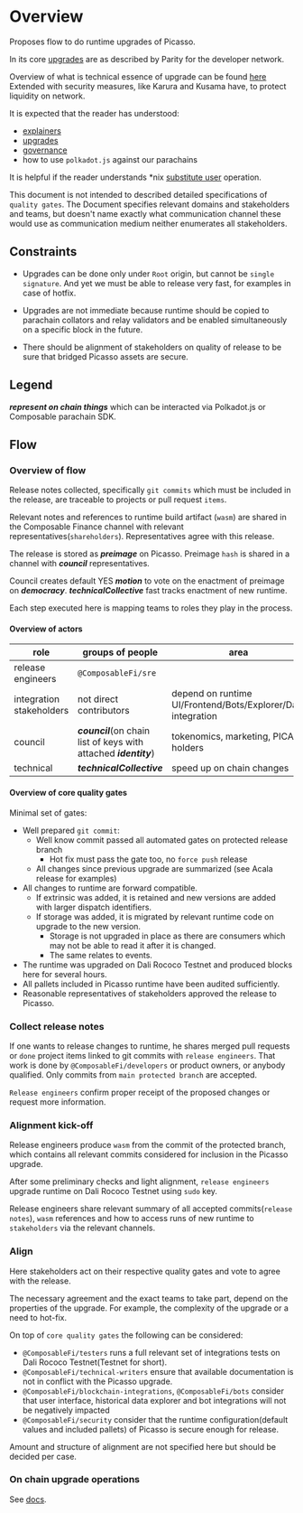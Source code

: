 # Overview

Proposes flow to do runtime upgrades of Picasso.

In its core [upgrades](https://docs.substrate.io/tutorials/get-started/forkless-upgrade) are as described by Parity for the developer network.

Overview of what is technical essence of upgrade can be found [here](../docs/runtime-upgrades-and-versioning.md)
Extended with security measures, like Karura and Kusama have, to protect liquidity on network.

It is expected that the reader has understood:

- [explainers](https://www.youtube.com/playlist?list=PLOyWqupZ-WGuAuS00rK-pebTMAOxW41W8)
- [upgrades](https://docs.substrate.io/tutorials/get-started/forkless-upgrade)
- [governance](../doc/governance.md)
- how to use `polkadot.js` against our parachains

It is helpful if the reader understands *nix [substitute user](https://en.wikipedia.org/wiki/Sudo) operation.

This document is not intended to described detailed specifications of `quality gates`.
The Document specifies relevant domains and stakeholders and teams, but doesn't name exactly what communication channel these would use as communication medium neither enumerates all stakeholders.

## Constraints

- Upgrades can be done only under `Root` origin, but cannot be `single signature`. And yet we must be able to release very fast, for examples in case of hotfix.

- Upgrades are not immediate because runtime should be copied to parachain collators and relay validators and be enabled simultaneously on a specific block in the future.

- There should be alignment of stakeholders on quality of release to be sure that bridged Picasso assets are secure.

## Legend

***represent on chain things*** which can be interacted via Polkadot.js or Composable parachain SDK.

## Flow

### Overview of flow

Release notes collected, specifically `git commits` which must be included in the release, are traceable to projects or pull request `items`.

Relevant notes and references to runtime build artifact (`wasm`) are shared in the Composable Finance channel with relevant representatives(`shareholders`).
Representatives agree with this release.

The release is stored as ***preimage*** on Picasso. Preimage `hash` is shared in a channel with ***council*** representatives.

Council creates default YES ***motion*** to vote on the enactment of preimage on ***democracy***.
***technicalCollective*** fast tracks enactment of new runtime.

Each step executed here is mapping teams to roles they play in the process.

#### Overview of actors

| role                     | groups of people                                                  | area                                                         |
| ------------------------ | ----------------------------------------------------------------- | ------------------------------------------------------------ |
| release engineers        | `@ComposableFi/sre`                                               |                                                              |
| integration stakeholders | not direct contributors                                           | depend on runtime UI/Frontend/Bots/Explorer/Data integration |
| council                  | ***council***(on chain list of keys with attached ***identity***) | tokenomics, marketing, PICA holders                          |
| technical                | ***technicalCollective***                                         | speed up on chain changes                                    |

#### Overview of core quality gates

Minimal set of gates:

- Well prepared `git commit`:
  - Well know commit passed all automated gates on protected release branch
    - Hot fix must pass the gate too, no `force push` release
  - All changes since previous upgrade are summarized (see Acala release for examples)
- All changes to runtime are forward compatible.
  - If extrinsic was added, it is retained and new versions are added with larger dispatch identifiers.
  - If storage was added, it is migrated by relevant runtime code on upgrade to the new version.
    - Storage is not upgraded in place as there are consumers which may not be able to read it after it is changed. 
    - The same relates to events.
- The runtime was upgraded on Dali Rococo Testnet and produced blocks here for several hours.
- All pallets included in Picasso runtime have been audited sufficiently.
- Reasonable representatives of stakeholders approved the release to Picasso.

### Collect release notes

If one wants to release changes to runtime, he shares merged pull requests or `done` project items linked to git commits with `release engineers`.
That work is done by  `@ComposableFi/developers` or product owners, or anybody qualified.
Only commits from `main protected branch` are accepted.

`Release engineers` confirm proper receipt of the proposed changes or request more information.

### Alignment kick-off

Release engineers produce `wasm` from the commit of the protected branch, which contains all relevant commits considered for inclusion in the Picasso upgrade.

After some preliminary checks and light alignment,
`release engineers` upgrade runtime on Dali Rococo Testnet using `sudo` key.

Release engineers share relevant summary of all accepted commits(`release notes`), `wasm` references and how to access runs of new runtime to `stakeholders` via the relevant channels.

### Align

Here stakeholders act on their respective quality gates and vote to agree with the release.

The necessary agreement and the exact teams to take part, depend on the properties of the upgrade.
For example, the complexity of the upgrade or a need to hot-fix.

On top of `core quality gates` the following can be considered:

- `@ComposableFi/testers` runs a full relevant set of integrations tests on Dali Rococo Testnet(Testnet for short).
- `@ComposableFi/technical-writers` ensure that available documentation is not in conflict with the Picasso upgrade.
- `@ComposableFi/blockchain-integrations`, `@ComposableFi/bots` consider that user interface, historical data explorer and bot integrations will not be negatively impacted
- `@ComposableFi/security` consider that the runtime configuration(default values and included pallets) of Picasso is secure enough for release.

Amount and structure of alignment are not specified here but should be decided per case.

### On chain upgrade operations

See [docs](../docs/docs/internal/runtime-upgrades.md).
